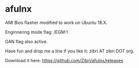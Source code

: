 # afulnx
AMI Bios flasher modified to work on Ubuntu 18.X.

Enginnering mode flag: /EGM:1

GAN flag also active.

Have fun and drop me a line if you like it: zibri AT zibri DOT org.

Download it here: https://github.com/Zibri/afulnx/releases
